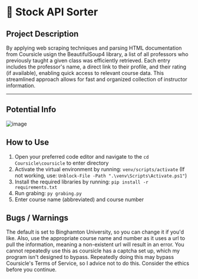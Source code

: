 # 🏫 Stock API Sorter

## Project Description

By applying web scraping techniques and parsing HTML documentation from Coursicle usign the BeautifulSoup4 library, a list of all professors who previously taught a given class was efficiently retrieved. Each entry includes the professor's name, a direct link to their profile, and their rating (if available), enabling quick access to relevant course data. This streamlined approach allows for fast and organized collection of instructor information.
***    

## Potential Info

![image](https://github.com/user-attachments/assets/eeee9b19-54d5-42bc-8e00-976d3a811edc)

## How to Use

1. Open your preferred code editor and navigate to the `cd Coursicle\coursicle` to enter directory
2. Activate the virtual environment by running: `venv/scripts/activate` (If not working, use: `Unblock-File -Path ".\venv\Scripts\Activate.ps1"`)
3. Install the required libraries by running: `pip install -r requirements.txt`
4. Run grabing: `py grabing.py`
5. Enter course name (abbreviated) and course number

## Bugs / Warnings

The default is set to Binghamton University, so you can change it if you'd like. Also, use the appropriate course name and number as it uses a url to pull the information, meaning a non-existent url will result in an error. You cannot repeatedly use this as coursicle has a captcha set up, which my program isn't designed to bypass. Repeatedly doing this may bypass Coursicle's Terms of Service, so I advice not to do this. Consider the ethics before you continue. 
